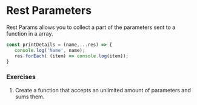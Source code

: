 # Rest Parameters

Rest Params allows you to collect a part of the parameters sent to a function in a array.

```javascript
const printDetails = (name,...res) => {
   console.log('Name', name);
   res.forEach( (item) => console.log(item));
}
```

### Exercises
1. Create a function that accepts an unlimited amount of parameters and sums them.

